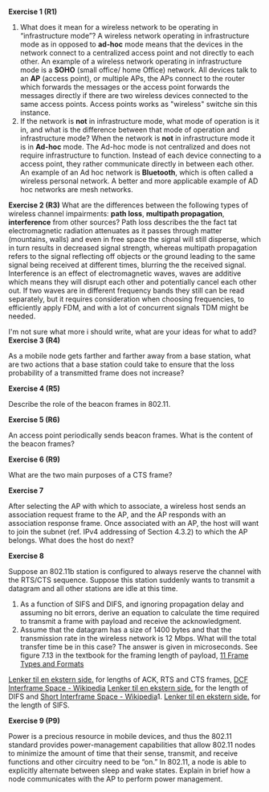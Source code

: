**Exercise 1 (R1)**

1. What does it mean for a wireless network to be operating in “infrastructure mode”?
A wireless network operating in infrastructure mode as in opposed to **ad-hoc** mode means that the devices in the network connect to a centralized access point and not directly to each other. An example of a wireless network operating in infrastructure mode is a **SOHO** (small office/ home Office) network. All devices talk to an **AP** (access point), or multiple APs, the APs connect to the router which forwards the messages or the access point forwards the messages directly if there are two wireless devices connected to the same access points. Access points works as "wireless" switche sin this instance.
2. If the network is **not** in infrastructure mode, what mode of operation is it in, and what is the difference between that mode of operation and infrastructure mode?
When the network is **not** in infrastructure mode it is in **Ad-hoc** mode. The Ad-hoc mode is not centralized and does not require infrastructure to function. Instead of each device connecting to a access point, they rather communicate directly in between each other. An example of an Ad hoc network is **Bluetooth**, which is often called a wireless personal network. A better and more applicable example of AD hoc networks are mesh networks. 

**Exercise 2 (R3)**
What are the differences between the following types of wireless channel impairments: **path loss**, **multipath propagation**, **interference** from other sources?
Path loss describes the the fact tat electromagnetic radiation attenuates as it passes through matter (mountains, walls) and even in free space the signal will still disperse, which in turn results in decreased signal strength, whereas multipath propagation refers to the signal reflecting off objects or the ground leading to the same signal being received at different times, blurring the the received signal. Interference is an effect of electromagnetic waves, waves are additive which means they will disrupt each other and potentially cancel each other out. If two waves are in different frequency bands they still can be read separately, but it requires consideration when choosing frequencies, to efficiently apply FDM, and with a lot of concurrent signals TDM might be needed.


I'm not sure what more i should write, what are your ideas for what to add?
**Exercise 3 (R4)**

As a mobile node gets farther and farther away from a base station, what are two actions that a base station could take to ensure that the loss probability of a transmitted frame does not increase?

**Exercise 4 (R5)**

Describe the role of the beacon frames in 802.11.

**Exercise 5 (R6)**

An access point periodically sends beacon frames. What is the content of the beacon frames?

**Exercise 6 (R9)**

What are the two main purposes of a CTS frame?

**Exercise 7**

After selecting the AP with which to associate, a wireless host sends an association request frame to the AP, and the AP responds with an association response frame. Once associated with an AP, the host will want to join the subnet (ref. IPv4 addressing of Section 4.3.2) to which the AP belongs. What does the host do next?

**Exercise 8**

Suppose an 802.11b station is configured to always reserve the channel with the RTS/CTS sequence. Suppose this station suddenly wants to transmit a datagram and all other stations are idle at this time.

1. As a function of SIFS and DIFS, and ignoring propagation delay and assuming no bit errors, derive an equation to calculate the time required to transmit a frame with payload and receive the acknowledgment.
2. Assume that the datagram has a size of 1400 bytes and that the transmission rate in the wireless network is 12 Mbps. What will the total transfer time be in this case? The answer is given in microseconds. See figure 7.13 in the textbook for the framing length of payload, [11 Frame Types and Formats](https://howiwifi.com/2020/07/13/802-11-frame-types-and-formats/)

[Lenker til en ekstern side.](https://howiwifi.com/2020/07/13/802-11-frame-types-and-formats/) for lengths of ACK, RTS and CTS frames, [DCF Interframe Space - Wikipedia](https://en.wikipedia.org/wiki/DCF_Interframe_Space) [Lenker til en ekstern side.](https://en.wikipedia.org/wiki/DCF_Interframe_Space) for the length of DIFS and [Short Interframe Space - Wikipedia](https://en.wikipedia.org/wiki/Short_Interframe_Space)1. [Lenker til en ekstern side.](https://en.wikipedia.org/wiki/Short_Interframe_Space) for the length of SIFS.

**Exercise 9 (P9)**

Power is a precious resource in mobile devices, and thus the 802.11 standard provides power-management capabilities that allow 802.11 nodes to minimize the amount of time that their sense, transmit, and receive functions and other circuitry need to be “on.” In 802.11, a node is able to explicitly alternate between sleep and wake states. Explain in brief how a node communicates with the AP to perform power management.